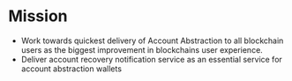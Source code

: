 # Mission

- Work towards quickest delivery of Account Abstraction to all blockchain users as the biggest improvement in blockchains user experience.
- Deliver account recovery notification service as an essential service for account abstraction wallets
